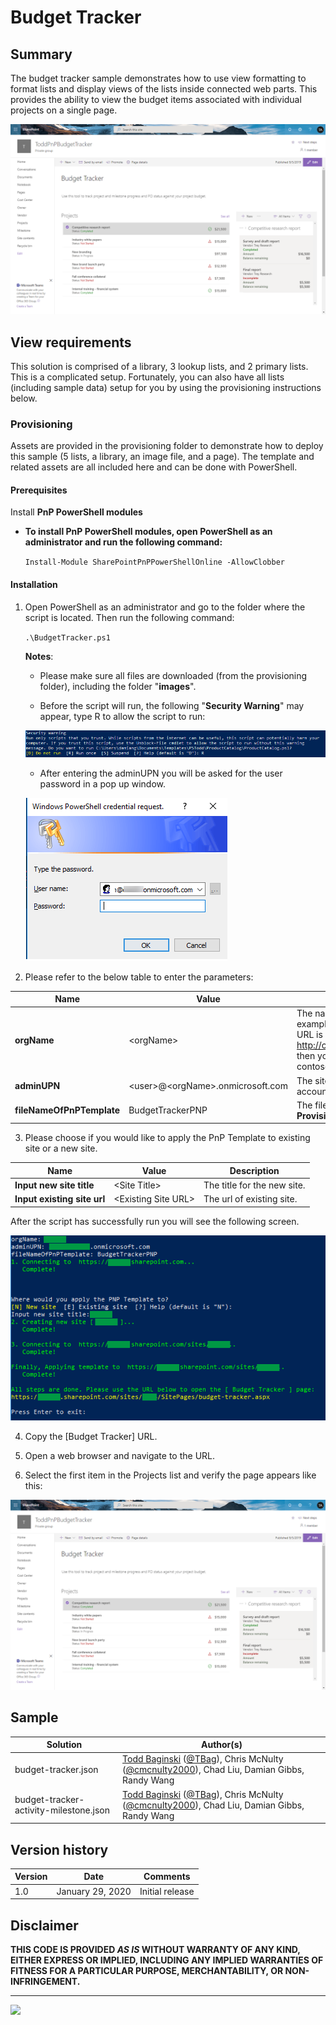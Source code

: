 # Budget Tracker

## Summary
The budget tracker sample demonstrates how to use view formatting to format lists and display views of the lists inside connected web parts. This provides the ability to view the budget items associated with individual projects on a single page. 

 ![screenshot of the sample](./assets/screenshot.png)

## View requirements

This solution is comprised of a library, 3 lookup lists, and 2 primary lists. This is a complicated setup. Fortunately, you can also have all lists (including sample data) setup for you by using the provisioning instructions below.

### Provisioning

Assets are provided in the provisioning folder to demonstrate how to deploy this sample (5 lists, a library, an image file, and a page). The template and related assets are all included here and can be done with PowerShell.

#### Prerequisites

Install **PnP PowerShell modules** 

* **To install PnP PowerShell modules, open PowerShell as an administrator and run the following command:**  
   
  ``Install-Module SharePointPnPPowerShellOnline -AllowClobber``

#### Installation 
 
1. Open PowerShell as an administrator and go to the folder where the script is located. Then run the following command: 

   ``.\BudgetTracker.ps1``   
      
   **Notes**: 
   * Please make sure all files are downloaded (from the provisioning folder), including the folder "**images**". 

   * Before the script will run, the following "**Security Warning**" may appear, type R to allow the script to run:

   ![security warning](assets/security-warning.png)

   * After entering the adminUPN you will be asked for the user password in a pop up window.
   
   ![upn popup](assets/credential-popup.png)   
      
2. Please refer to the below table to enter the parameters:

| **Name**                      | **Value**                   | **Description**                                              |
| ----------------------------- | --------------------------- | ------------------------------------------------------------ |
| **orgName**                   | \<orgName\>                       | The name of the tenant.  For example:  If your SharePoint URL is http://contoso.sharepoint.com then your orgName is contoso.  |
| **adminUPN**                  | \<user\>@\<orgName\>.onmicrosoft.com | The site administrator account.                |
| **fileNameOfPnPTemplate** | BudgetTrackerPNP           | The file name of the **PnP Provisioning Template**.  |

3. Please choose if you would like to apply the PnP Template to existing site or a new site.

| **Name**                      | **Value**                   | **Description**                                              |
| ----------------------------- | --------------------------- | ------------------------------------------------------------ |
| **Input new site title**      | \<Site Title\>              | The title for the new site.                                  |
| **Input existing site url**   | \<Existing Site URL\> | The url of existing site.                |

After the script has successfully run you will see the following screen.

 ![script result](assets/Finish.png)

4. Copy the [Budget Tracker] URL.
 
5. Open a web browser and navigate to the URL.
 
6. Select the first item in the Projects list and verify the page appears like this:

 ![screenshot on a page](assets/screenshot.png)

## Sample

Solution|Author(s)
--------|---------
budget-tracker.json | [Todd Baginski](https://github.com/TBag) ([@TBag](https://twitter.com/tbag)), Chris McNulty ([@cmcnulty2000](https://twitter.com/cmcnulty2000)), Chad Liu, Damian Gibbs, Randy Wang
budget-tracker-activity-milestone.json | [Todd Baginski](https://github.com/TBag) ([@TBag](https://twitter.com/tbag)), Chris McNulty ([@cmcnulty2000](https://twitter.com/cmcnulty2000)), Chad Liu, Damian Gibbs, Randy Wang

## Version history

Version|Date|Comments
-------|----|--------
1.0|January 29, 2020|Initial release

## Disclaimer

**THIS CODE IS PROVIDED *AS IS* WITHOUT WARRANTY OF ANY KIND, EITHER EXPRESS OR IMPLIED, INCLUDING ANY IMPLIED WARRANTIES OF FITNESS FOR A PARTICULAR PURPOSE, MERCHANTABILITY, OR NON-INFRINGEMENT.**

---

<img src="https://pnptelemetry.azurewebsites.net/list-formatting/view-samples/budget-tracker" />
